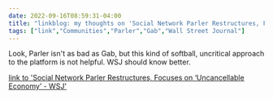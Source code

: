 ---date: 2022-09-16T08:59:31-04:00title: "linkblog: my thoughts on 'Social Network Parler Restructures, Focuses on ‘Uncancellable Economy’ - WSJ'"tags: ["link","Communities","Parler","Gab","Wall Street Journal"]---Look, Parler isn't as bad as Gab, but this kind of softball, uncritical approach to the platform is not helpful. WSJ should know better. [link to 'Social Network Parler Restructures, Focuses on ‘Uncancellable Economy’ - WSJ'](https://www.wsj.com/articles/social-network-parler-restructures-focuses-on-uncancellable-economy-11663300014)